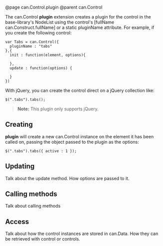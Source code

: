 @page can.Control.plugin 
@parent can.Control

The can.Control __plugin__ extension creates a plugin for the control in the 
base-library's NodeList using the control's [fullName can.Construct.fullName] or
a static pluginName attribute. For example, if you create the following control:

    var Tabs = can.Control({
      pluginName : "tabs"
    },{
      init : function(element, options){
      
      },
      update : function(options) {
      
      }
    })

With jQuery, you can create the control direct on a jQuery collection like:

    $(".tabs").tabs();
    
> __Note:__ This plugin only supports jQuery.

## Creating

__plugin__ will create a new can.Control instance on the element it has been called on,
passing the object passed to the plugin as the options:

	$(".tabs").tabs({ active : 1 });

## Updating

Talk about the update method.  How options are passed to it.

## Calling methods

Talk about calling methods

## Access

Talk about how the control instances are stored in can.Data.  How they
can be retrieved with control or controls.  